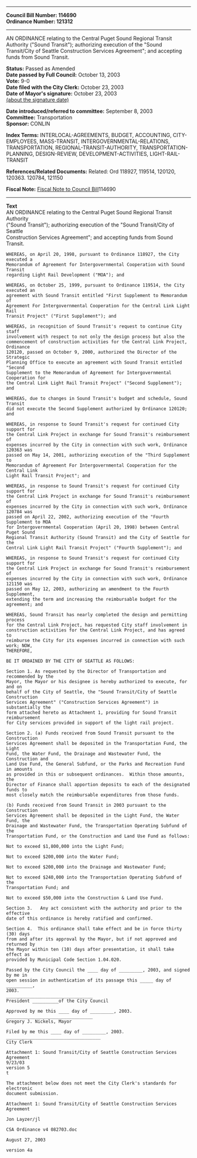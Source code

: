 * * * * *  
  
**Council Bill Number: [](#h0)[](#h2)114690**   
**Ordinance Number: 121312**  
  
* * * * *  
  
AN ORDINANCE relating to the Central Puget Sound Regional Transit Authority ("Sound Transit"); authorizing execution of the "Sound Transit/City of Seattle Construction Services Agreement"; and accepting funds from Sound Transit.  
  
**Status:** Passed as Amended   
**Date passed by Full Council:** October 13, 2003   
**Vote:** 9-0   
**Date filed with the City Clerk:** October 23, 2003   
**Date of Mayor's signature:** October 23, 2003   
[(about the signature date)](/~public/approvaldate.htm)   
  
  
**Date introduced/referred to committee:** September 8, 2003   
**Committee:** Transportation   
**Sponsor:** CONLIN   
  
**Index Terms:** INTERLOCAL-AGREEMENTS, BUDGET, ACCOUNTING, CITY-EMPLOYEES, MASS-TRANSIT, INTERGOVERNMENTAL-RELATIONS, TRANSPORTATION, REGIONAL-TRANSIT-AUTHORITY, TRANSPORTATION-PLANNING, DESIGN-REVIEW, DEVELOPMENT-ACTIVITIES, LIGHT-RAIL-TRANSIT  
  
**References/Related Documents:** Related: Ord 118927, 119514, 120120, 120363. 120784, 121150  
  
**Fiscal Note:** [Fiscal Note to Council Bill](http://clerk.seattle.gov/~public/fnote/114690.htm)[](#h1)[](#h3)114690  
  
* * * * *  
  
**Text**  
    AN ORDINANCE relating to the Central Puget Sound Regional Transit Authority  
    ("Sound Transit"); authorizing execution of the "Sound Transit/City of Seattle  
    Construction Services Agreement"; and accepting funds from Sound Transit.  
  
    WHEREAS, on April 20, 1998, pursuant to Ordinance 118927, the City executed a  
    Memorandum of Agreement for Intergovernmental Cooperation with Sound Transit  
    regarding Light Rail Development ("MOA"); and  
  
    WHEREAS, on October 25, 1999, pursuant to Ordinance 119514, the City executed an  
    agreement with Sound Transit entitled "First Supplement to Memorandum of  
    Agreement For Intergovernmental Cooperation for the Central Link Light Rail  
    Transit Project" ("First Supplement"); and  
  
    WHEREAS, in recognition of Sound Transit's request to continue City staff  
    involvement with respect to not only the design process but also the  
    commencement of construction activities for the Central Link Project, Ordinance  
    120120, passed on October 9, 2000, authorized the Director of the Strategic  
    Planning Office to execute an agreement with Sound Transit entitled "Second  
    Supplement to the Memorandum of Agreement for Intergovernmental Cooperation for  
    the Central Link Light Rail Transit Project" ("Second Supplement"); and  
  
    WHEREAS, due to changes in Sound Transit's budget and schedule, Sound Transit  
    did not execute the Second Supplement authorized by Ordinance 120120; and  
  
    WHEREAS, in response to Sound Transit's request for continued City support for  
    the Central Link Project in exchange for Sound Transit's reimbursement of  
    expenses incurred by the City in connection with such work, Ordinance 120363 was  
    passed on May 14, 2001, authorizing execution of the "Third Supplement to  
    Memorandum of Agreement For Intergovernmental Cooperation for the Central Link  
    Light Rail Transit Project"; and  
  
    WHEREAS, in response to Sound Transit's request for continued City support for  
    the Central Link Project in exchange for Sound Transit's reimbursement of  
    expenses incurred by the City in connection with such work, Ordinance 120784 was  
    passed on April 22, 2002, authorizing execution of the "Fourth Supplement to MOA  
    for Intergovernmental Cooperation (April 20, 1998) between Central Puget Sound  
    Regional Transit Authority (Sound Transit) and the City of Seattle for the  
    Central Link Light Rail Transit Project" ("Fourth Supplement"); and  
  
    WHEREAS, in response to Sound Transit's request for continued City support for  
    the Central Link Project in exchange for Sound Transit's reimbursement of  
    expenses incurred by the City in connection with such work, Ordinance 121150 was  
    passed on May 12, 2003, authorizing an amendment to the Fourth Supplement,  
    extending the term and increasing the reimbursable budget for the agreement; and  
  
    WHEREAS, Sound Transit has nearly completed the design and permitting process  
    for the Central Link Project, has requested City staff involvement in  
    construction activities for the Central Link Project, and has agreed to  
    reimburse the City for its expenses incurred in connection with such work; NOW,  
    THEREFORE,  
  
    BE IT ORDAINED BY THE CITY OF SEATTLE AS FOLLOWS:  
  
    Section 1. As requested by the Director of Transportation and recommended by the  
    Mayor, the Mayor or his designee is hereby authorized to execute, for and on  
    behalf of the City of Seattle, the "Sound Transit/City of Seattle Construction  
    Services Agreement" ("Construction Services Agreement") in substantially the  
    form attached hereto as Attachment 1, providing for Sound Transit reimbursement  
    for City services provided in support of the light rail project.  
  
    Section 2. (a) Funds received from Sound Transit pursuant to the Construction  
    Services Agreement shall be deposited in the Transportation Fund, the Light  
    Fund, the Water Fund, the Drainage and Wastewater Fund, the Construction and  
    Land Use Fund, the General Subfund, or the Parks and Recreation Fund in amounts  
    as provided in this or subsequent ordinances.  Within those amounts, the  
    Director of Finance shall apportion deposits to each of the designated funds to  
    most closely match the reimbursable expenditures from those funds.  
  
    (b) Funds received from Sound Transit in 2003 pursuant to the Construction  
    Services Agreement shall be deposited in the Light Fund, the Water Fund, the  
    Drainage and Wastewater Fund, the Transportation Operating Subfund of the  
    Transportation Fund, or the Construction and Land Use Fund as follows:  
  
    Not to exceed $1,800,000 into the Light Fund;  
  
    Not to exceed $200,000 into the Water Fund;  
  
    Not to exceed $200,000 into the Drainage and Wastewater Fund;  
  
    Not to exceed $240,000 into the Transportation Operating Subfund of the  
    Transportation Fund; and  
  
    Not to exceed $50,000 into the Construction & Land Use Fund.  
  
    Section 3.   Any act consistent with the authority and prior to the effective  
    date of this ordinance is hereby ratified and confirmed.  
  
    Section 4.  This ordinance shall take effect and be in force thirty (30) days  
    from and after its approval by the Mayor, but if not approved and returned by  
    the Mayor within ten (10) days after presentation, it shall take effect as  
    provided by Municipal Code Section 1.04.020.  
  
    Passed by the City Council the ____ day of _________, 2003, and signed by me in  
    open session in authentication of its passage this _____ day of __________,  
    2003.  
    _________________________________  
    President __________of the City Council  
  
    Approved by me this ____ day of _________, 2003.  
    _________________________________  
    Gregory J. Nickels, Mayor  
  
    Filed by me this ____ day of _________, 2003.  
    ____________________________________  
    City Clerk  
  
    Attachment 1: Sound Transit/City of Seattle Construction Services Agreement  
    9/23/03  
    version 5  
    t  
  
    The attachment below does not meet the City Clerk's standards for electronic  
    document submission.  
  
    Attachment 1: Sound Transit/City of Seattle Construction Services  
    Agreement  
  
    Jon Layzer/jl  
  
    CSA Ordinance v4 082703.doc  
  
    August 27, 2003  
  
    version 4a  
